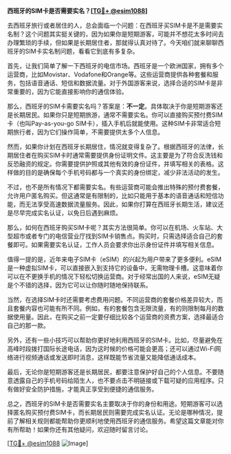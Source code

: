 **西班牙的SIM卡是否需要实名？[[TG💪+ @esim1088](https://t.me/s/esim1088)]**

去西班牙旅行或者居住的人，总会面临一个问题：在西班牙买SIM卡是不是需要实名制？这个问题其实挺关键的，因为如果你是短期游客，可能并不想花太多时间去办理繁琐的手续，但如果是长期居住者，那就得认真对待了。今天咱们就来聊聊西班牙的SIM卡实名制问题，看看它到底有多复杂。

首先，让我们简单了解一下西班牙的电信市场。西班牙是一个欧洲国家，拥有多个运营商，比如Movistar、Vodafone和Orange等。这些运营商提供各种套餐和服务，包括语音通话、短信和数据流量。对于外国游客来说，选择合适的SIM卡是非常重要的，因为它能直接影响你的通信体验。

那么，西班牙的SIM卡需要实名吗？答案是：**不一定**。具体取决于你是短期游客还是长期居民。如果你只是短期旅游，通常不需要实名。你可以直接购买预付费SIM卡（也叫Pay-as-you-go SIM卡），插入手机后就能使用。这种SIM卡非常适合短期旅行者，因为它们操作简单，不需要提供太多个人信息。

然而，如果你计划在西班牙长期居住，情况就变得复杂了。根据西班牙的法律，长期居住者在购买SIM卡时通常需要提供身份证明文件。这主要是为了符合反洗钱和反恐融资的规定。你需要提供护照或其他有效的身份证件，并填写相关的表格。这样做的目的是确保每个手机号码都与一个真实的身份绑定，减少非法活动的发生。

不过，也不是所有情况下都需要实名。有些运营商可能会推出特殊的预付费套餐，允许用户匿名购买。但这通常是有限制的，比如只能用于基本的语音通话和短信功能，而无法享受高速数据流量服务。因此，如果你打算在西班牙长期生活，建议还是尽早完成实名认证，以免日后遇到麻烦。

那么，如何在西班牙购买SIM卡呢？其实方法很简单。你可以在机场、火车站、大型超市或者专门的电信营业厅找到SIM卡销售点。购买时，只需选择适合自己的套餐即可。如果需要实名认证，工作人员会要求你出示身份证件并填写相关信息。

值得一提的是，近年来电子SIM卡（eSIM）的兴起为用户带来了更多便利。eSIM是一种虚拟SIM卡，可以直接嵌入到支持它的设备中，无需物理卡槽。这意味着你可以在不更换手机的情况下轻松切换运营商。对于经常出国的人来说，eSIM无疑是个不错的选择，因为它可以让你随时随地保持联系。

当然，在选择SIM卡时还需要考虑费用问题。不同运营商的套餐价格差异较大，而且套餐内容也可能有所不同。例如，有的套餐包含无限流量，有的则限制每月的数据使用量。因此，在购买之前一定要仔细比较各个运营商的资费方案，选择最适合自己的那一款。

另外，还有一些小技巧可以帮助你更好地利用西班牙的SIM卡。比如，尽量避免在高峰时段拨打国际长途电话，因为这时候的价格可能会更高；还可以通过Wi-Fi网络进行视频通话或发送即时消息，这样既能节省流量又能降低通话成本。

最后，无论你是短期游客还是长期居民，都要注意保护好自己的个人信息。不要随意透露自己的手机号码给陌生人，也不要点击不明链接或下载可疑的应用程序。只有做好安全防护措施，才能真正享受到便捷的通信服务。

总之，西班牙的SIM卡是否需要实名主要取决于你的身份和用途。短期游客可以选择匿名购买预付费SIM卡，而长期居民则需要完成实名认证。无论是哪种情况，提前了解相关规则都能帮助你更顺利地使用西班牙的通信服务。希望这篇文章能对你有所帮助！如果你还有其他疑问，欢迎随时留言讨论。

[[TG💪+ @esim1088](https://t.me/s/esim1088) ![Image](https://i.postimg.cc/4NQfJmqS/Snipaste-2025-05-13-00-14-12.png)]